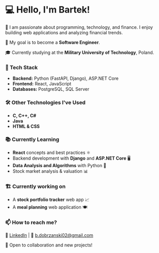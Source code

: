 # 💻 Hello, I'm Bartek!  

🚀 I am passionate about programming, technology, and finance. I enjoy building web applications and analyzing financial trends.  

🎯 My goal is to become a **Software Engineer**.

🎓 Currently studying at the **Military University of Technology**, Poland.  

### 🔹 Tech Stack  
- **Backend:** Python (FastAPI, Django), ASP.NET Core  
- **Frontend:** React, JavaScript  
- **Databases:** PostgreSQL, SQL Server  

### 🛠️ Other Technologies I've Used  
- **C, C++, C#**  
- **Java**  
- **HTML & CSS** 

### 📚 Currently Learning  
- **React** concepts and best practices ⚛️
- Backend development with **Django** and **ASP.NET Core** 🖥️
- **Data Analysis and Algorithms** with Python 🐍 
- Stock market analysis & valuation 📊 

### 🏗️ Currently working on  
- A **stock portfolio tracker** web app 📈  
- A **meal planning** web application 🍽️

### 📫 How to reach me?  
💼 <a href="[https://www.linkedin.com/in/your-profile](https://www.linkedin.com/in/bart%C5%82omiej-dobrza%C5%84ski-5b4972258/)" target="_blank">LinkedIn</a> | 📧 <a href="#" onclick="navigator.clipboard.writeText('b.dobrzanski02@gmail.com'); alert('Email copied to clipboard!')">b.dobrzanski02@gmail.com</a>  

🚀 Open to collaboration and new projects!  

